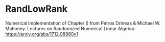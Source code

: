 # RandLowRank
Numerical Implementation of Chapter 6 from Petros Drineas &amp; Michael W. Mahoney. Lectures on Randomized Numerical Linear Algebra. https://arxiv.org/abs/1712.08880v1
